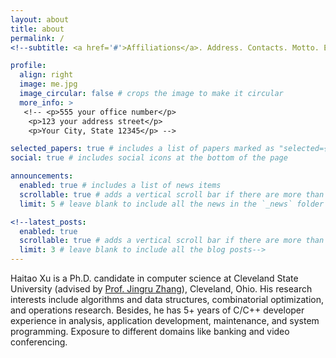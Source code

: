 ```yaml
---
layout: about
title: about
permalink: /
<!--subtitle: <a href='#'>Affiliations</a>. Address. Contacts. Motto. Etc.-->

profile:
  align: right
  image: me.jpg
  image_circular: false # crops the image to make it circular
  more_info: >
   <!-- <p>555 your office number</p>
    <p>123 your address street</p>
    <p>Your City, State 12345</p> -->

selected_papers: true # includes a list of papers marked as "selected={true}"
social: true # includes social icons at the bottom of the page

announcements:
  enabled: true # includes a list of news items
  scrollable: true # adds a vertical scroll bar if there are more than 3 news items
  limit: 5 # leave blank to include all the news in the `_news` folder

<!--latest_posts:
  enabled: true
  scrollable: true # adds a vertical scroll bar if there are more than 3 new posts items
  limit: 3 # leave blank to include all the blog posts-->
---
```


Haitao Xu is a Ph.D. candidate in computer science at Cleveland State University (advised by [Prof. Jingru Zhang](https://zhangatcs.github.io)), Cleveland, Ohio. His research interests include algorithms and data structures, combinatorial optimization, and operations research. Besides, he has 5+ years of C/C++ developer experience in analysis, application development, maintenance, and system programming. Exposure to different domains like banking and video conferencing.
